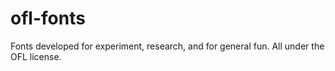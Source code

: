 # ofl-fonts
 Fonts developed for experiment, research, and for general fun. All under the OFL license.
